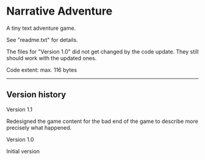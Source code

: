 # Narrative Adventure
A tiny text adventure game.

See "readme.txt" for details.

The files for "Version 1.0" did not get changed by the code update.
They still should work with the updated ones.

Code extent: max. 116 bytes

---------------------------

Version history
---------------

Version 1.1

Redesigned the game content for the bad end of the game to describe more precisely what happened.


Version 1.0

Initial version
